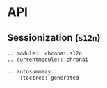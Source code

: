 # API

## Sessionization (`s12n`)

```{eval-rst}
.. module:: chronai.s12n
.. currentmodule:: chronai

.. autosummary::
    :toctree: generated
```
